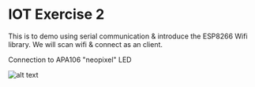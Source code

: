 # IOT Exercise 2

This is to demo using serial communication & introduce the ESP8266 Wifi library.  We will scan wifi & connect as an client.

Connection to APA106 "neopixel" LED

![alt text](../ESP_LED_bb.jpg "Logo Title Text 1")

